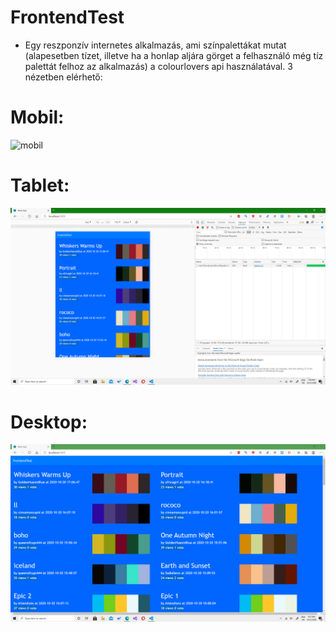# FrontendTest
- Egy reszponzív internetes alkalmazás, ami színpalettákat mutat (alapesetben tízet, illetve ha a honlap aljára görget a felhasználó még tíz palettát felhoz az alkalmazás) a colourlovers api használatával. 3 nézetben elérhető:
# Mobil:
![mobil](Mobil.png)
# Tablet:
![tablet](Tablet.png)
# Desktop:
![desktop](Desktop.png)

